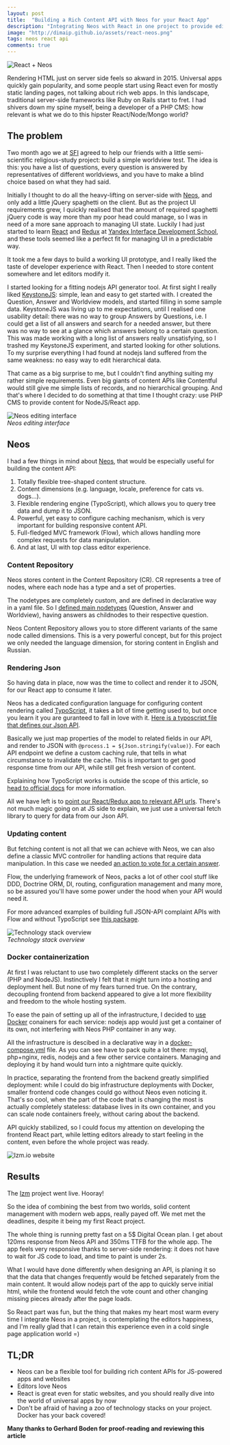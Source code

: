 ```yaml
---
layout: post
title:  "Building a Rich Content API with Neos for your React App"
description: "Integrating Neos with React in one project to provide editor happiness"
image: "http://dimaip.github.io/assets/react-neos.png"
tags: neos react api
comments: true
---
```


![React + Neos](/assets/react-neos.png)

Rendering HTML just on server side feels so akward in 2015. Universal apps quickly gain popularity, and some people start using React even for mostly static landing pages, not talking about rich web apps.
In this landscape, traditional server-side frameworks like Ruby on Rails start to fret. I had shivers down my spine myself, being a developer of a PHP CMS: how relevant is what we do to this hipster React/Node/Mongo world?

## The problem

Two month ago we at [SFI](http://sfi.ru) agreed to help our friends with a little semi-scientific religious-study project: build a simple worldview test. The idea is this: you have a list of questions, every question is answered by representatives of different worldviews, and you have to make a blind choice based on what they had said.

Initially I thought to do all the heavy-lifting on server-side with [Neos](http://www.neos.io), and only add a little jQuery spaghetti on the client.
But as the project UI requirements grew, I quickly realised that the amount of required spaghetti jQuery code is way more than my poor head could manage, so I was in need of a more sane approach to managing UI state. Luckily I had just started to learn [React](https://facebook.github.io/react/) and [Redux](http://redux.js.org/) at [Yandex Interface Development School](http://dimaip.github.io/2015/11/03/yandex-shri/), and these tools seemed like a perfect fit for managing UI in a predictable way.

It took me a few days to build a working UI prototype, and I really liked the taste of developer experience with React. Then I needed to store content somewhere and let editors modify it.

I started looking for a fitting nodejs API generator tool. At first sight I really liked [KeystoneJS](http://keystonejs.com/): simple, lean and easy to get started with. I created the Question, Answer and Worldview models, and started filling in some sample data. KeystoneJS was living up to me expectations, until I realised one usability detail: there was no way to group Answers by Questions, i.e. I could get a list of all answers and search for a needed answer, but there was no way to see at a glance which answers belong to a certain question.
This was made working with a long list of answers really unsatisfying, so I trashed my KeystoneJS experiment, and started looking for other solutions. To my surprise everything I had found at nodejs land suffered from the same weakness: no easy way to edit hierarchical data.

That came as a big surprise to me, but I couldn't find anything suiting my rather simple requirements. Even big giants of content APIs like Contentful would still give me simple lists of records, and no hierarchical grouping.
And that's where I decided to do something at that time I thought crazy: use PHP CMS to provide content for NodeJS/React app.

![Neos editing interface](/assets/izm-neos-backend.png)
<br>*Neos editing interface*

## Neos

I had a few things in mind about [Neos](http://www.neos.io), that would be especially useful for building the content API:

1. Totally flexible tree-shaped content structure.
2. Content dimensions (e.g. language, locale, preference for cats vs. dogs...).
3. Flexible rendering engine (TypoScript), which allows you to query tree data and dump it to JSON.
4. Powerful, yet easy to configure caching mechanism, which is very important for building responsive content API.
5. Full-fledged MVC framework (Flow), which allows handling more complex requests for data manipulation.
6. And at last, UI with top class editor experience.

### Content Repository

Neos stores content in the Content Repository (CR). CR represents a tree of nodes, where each node has a type and a set of properties.

The nodetypes are completely custom, and are defined in declarative way in a yaml file.
So I [defined main nodetypes](https://github.com/sfi-ru/EncultDistr/blob/master/Packages/Sites/Sfi.Encult/Configuration/NodeTypes.yaml#L125) (Question, Answer and Worldview), having answers as childnodes to their respective question.

Neos Content Repository allows you to store different variants of the same node called dimensions. This is a very powerful concept, but for this project we only needed the language dimension, for storing content in English and Russian.

### Rendering Json

So having data in place, now was the time to collect and render it to JSON, for our React app to consume it later.

Neos has a dedicated configuration language for configuring content rendering called [TypoScript](http://neos.readthedocs.org/en/stable/CreatingASite/TypoScript/InsideTypoScript.html), it takes a bit of time getting used to, but once you learn it you are guranteed to fall in love with it. [Here is a typoscript file that defines our Json API](https://github.com/sfi-ru/EncultDistr/blob/master/Packages/Sites/Sfi.Encult/Resources/Private/TypoScript/Json.ts2#L129).

Basically we just map properties of the model to related fields in our API, and render to JSON with `@process.1 = ${Json.stringify(value)}`.
For each API endpoint we define a custom caching rule, that tells in what circumstance to invalidate the cache. This is important to get good response time from our API, while still get fresh version of content.

Explaining how TypoScript works is outside the scope of this article, so [head to official docs](http://neos.readthedocs.org/en/stable/CreatingASite/TypoScript/InsideTypoScript.html) for more information.

All we have left is to [point our React/Redux app to relevant API urls](https://github.com/sfi-ru/encultN/blob/master/app/redux/api.js#L12). There's not much magic going on at JS side to explain, we just use a universal fetch library to query for data from our Json API.


### Updating content

But fetching content is not all that we can achieve with Neos, we can also define a classic MVC controller for handling actions that require data manipulation. In this case we needed [an action to vote for a certain answer](https://github.com/sfi-ru/EncultDistr/blob/master/Packages/Sites/Sfi.Encult/Classes/Sfi/Encult/Controller/VoteController.php#L48).

Flow, the underlying framework of Neos, packs a lot of other cool stuff like DDD, Doctrine ORM, DI, routing, configuration management and many more, so be assured you'll have some power under the hood when your API would need it.

For more advanced examples of building full JSON-API complaint APIs with Flow and without TypoScript see [this package](https://github.com/ttreeagency/JsonApi).

![Technology stack overview](/assets/izm-stack.svg)
<br>*Technology stack overview*

### Docker containerization

At first I was reluctant to use two completely different stacks on the server (PHP and NodeJS). Instinctively I felt that it might turn into a hosting and deployment hell.
But none of my fears turned true. On the contrary, decoupling frontend from backend appeared to give a lot more flexibility and freedom to the whole hosting system.

To ease the pain of setting up all of the infrastructure, I decided to [use Docker](http://dimaip.github.io/2015/03/03/hybrid-deploy-with-docker-and-surf/) conainers for each service: nodejs app would just get a container of its own, not interfering with Neos PHP container in any way.

All the infrastructure is descibed in a declarative way in a [docker-compose.yml](https://github.com/sfi-ru/EncultDistr/blob/master/docker/docker-compose.yml) file.
As you can see have to pack quite a lot there: mysql, php+nginx, redis, nodejs and a few other service containers. Managing and deploying it by hand would turn into a nightmare quite quickly.

In practice, separating the frontend from the backend greatly simplified deployment: while I could do big infrastructure deployments with Docker, smaller frontend code changes could go without Neos even noticing it. That's so cool, when the part of the code that is changing the most is actually completely stateless: database lives in its own container, and you can scale node containers freely, without caring about the backend.

API quickly stabilized, so I could focus my attention on developing the frontend React part, while letting editors already to start feeling in the content, even before the whole project was ready.

![Izm.io website](/assets/izm.png)

## Results

The [Izm](http://izm.io) project went live. Hooray!

So the idea of combining the best from two worlds, solid content management with modern web apps, really payed off. We met met the deadlines, despite it being my first React project.

The whole thing is running pretty fast on a 5$ Digital Ocean plan. I get about 120ms response from Neos API and 350ms TTFB for the whole app. The app feels very responsive thanks to server-side rendering: it does not have to wait for JS code to load, and time to paint is under 2s.

What I would have done differently when designing an API, is planing it so that the data that changes frequently would be fetched separately from the main content. It would allow nodejs part of the app to quickly serve initial html, while the frontend would fetch the vote count and other changing missing pieces already after the page loads.

So React part was fun, but the thing that makes my heart most warm every time I integrate Neos in a project, is contemplating the editors happiness, and I'm really glad that I can retain this experience even in a cold single page application world =)

## TL;DR

- Neos can be a flexible tool for building rich content APIs for JS-powered apps and websites
- Editors love Neos
- React is great even for static websites, and you should really dive into the world of universal apps by now
- Don't be afraid of having a zoo of technology stacks on your project. Docker has your back covered!

**Many thanks to Gerhard Boden for proof-reading and reviewing this article**